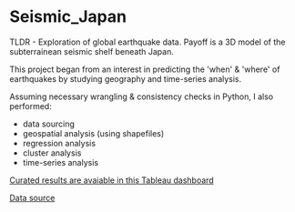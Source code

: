 # Seismic_Japan

TLDR - Exploration of global earthquake data. Payoff is a 3D model of the subterrainean seismic shelf beneath Japan.

This project began from an interest in predicting the 'when' & 'where' of earthquakes by studying geography and time-series analysis. 

Assuming necessary wrangling & consistency checks in Python, I also performed:
  * data sourcing
  * geospatial analysis (using shapefiles)
  * regression analysis
  * cluster analysis
  * time-series analysis

[Curated results are avaiable in this Tableau dashboard](https://public.tableau.com/views/EarthlyJapan/SeismicDashboard?:language=en-US&:display_count=n&:origin=viz_share_link)

[Data source](https://www.kaggle.com/usgs/earthquake-database)
